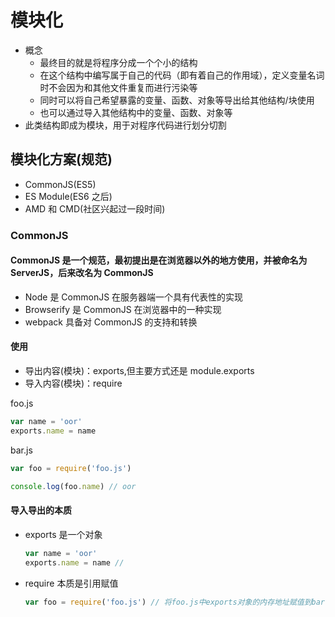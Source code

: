 # 模块化

- 概念
  - 最终目的就是将程序分成一个个小的结构
  - 在这个结构中编写属于自己的代码（即有着自己的作用域），定义变量名词时不会因为和其他文件重复而进行污染等
  - 同时可以将自己希望暴露的变量、函数、对象等导出给其他结构/块使用
  - 也可以通过导入其他结构中的变量、函数、对象等
- 此类结构即成为模块，用于对程序代码进行划分切割

## 模块化方案(规范)

- CommonJS(ES5)
- ES Module(ES6 之后)
- AMD 和 CMD(社区兴起过一段时间)

### CommonJS

#### CommonJS 是一个规范，最初提出是在浏览器以外的地方使用，并被命名为 ServerJS，后来改名为 CommonJS

- Node 是 CommonJS 在服务器端一个具有代表性的实现
- Browserify 是 CommonJS 在浏览器中的一种实现
- webpack 具备对 CommonJS 的支持和转换

#### 使用

- 导出内容(模块)：exports,但主要方式还是 module.exports
- 导入内容(模块)：require

foo.js

```js
var name = 'oor'
exports.name = name
```

bar.js

```js
var foo = require('foo.js')

console.log(foo.name) // oor
```

#### 导入导出的本质

- exports 是一个对象

  ```js
  var name = 'oor'
  exports.name = name //
  ```

- require 本质是引用赋值

  ```js
  var foo = require('foo.js') // 将foo.js中exports对象的内存地址赋值到bar.js中的foo变量
  ```
